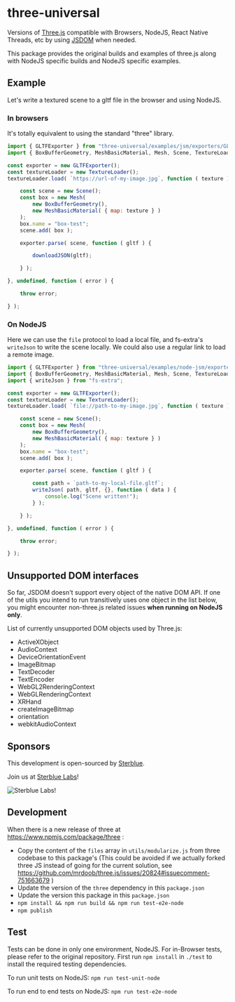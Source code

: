 # three-universal

Versions of [Three.js](https://github.com/mrdoob/three.js) compatible with Browsers, NodeJS, React Native Threads, etc by using [JSDOM](https://github.com/jsdom/jsdom) when needed.

This package provides the original builds and examples of three.js along with NodeJS specific builds and NodeJS specific examples.

## Example

Let's write a textured scene to a gltf file in the browser and using NodeJS.

### In browsers

It's totally equivalent to using the standard "three" library.

```javascript
import { GLTFExporter } from "three-universal/examples/jsm/exporters/GLTFExporter";
import { BoxBufferGeometry, MeshBasicMaterial, Mesh, Scene, TextureLoader } from "three-universal/build/three.module";

const exporter = new GLTFExporter();
const textureLoader = new TextureLoader();
textureLoader.load( `https://url-of-my-image.jpg`, function ( texture ) {

    const scene = new Scene();
    const box = new Mesh(
        new BoxBufferGeometry(),
        new MeshBasicMaterial( { map: texture } )
    );
    box.name = "box-test";
    scene.add( box );

    exporter.parse( scene, function ( gltf ) {

        downloadJSON(gltf);

    } );

}, undefined, function ( error ) {

    throw error;

} );
```

### On NodeJS

Here we can use the `file` protocol to load a local file, and fs-extra's `writeJson` to write the scene locally. We could also use a regular link
to load a remote image.

```javascript
import { GLTFExporter } from "three-universal/examples/node-jsm/exporters/GLTFExporter";
import { BoxBufferGeometry, MeshBasicMaterial, Mesh, Scene, TextureLoader } from "three-universal/build/three.module.node";
import { writeJson } from "fs-extra";

const exporter = new GLTFExporter();
const textureLoader = new TextureLoader();
textureLoader.load( `file://path-to-my-image.jpg`, function ( texture ) {

    const scene = new Scene();
    const box = new Mesh(
        new BoxBufferGeometry(),
        new MeshBasicMaterial( { map: texture } )
    );
    box.name = "box-test";
    scene.add( box );

    exporter.parse( scene, function ( gltf ) {

        const path = `path-to-my-local-file.gltf`;
        writeJson( path, gltf, {}, function ( data ) {
            console.log("Scene written!");
        } );

    } );

}, undefined, function ( error ) {

    throw error;

} );
```

## Unsupported DOM interfaces

So far, JSDOM doesn't support every object of the native DOM API. If one of the utils you intend to 
run transitively uses one object in the list below, you might encounter non-three.js related issues 
**when running on NodeJS only**.

List of currently unsupported DOM objects used by Three.js: 
<!-- listDomAutoGenerated --> 
-   ActiveXObject
-   AudioContext
-   DeviceOrientationEvent
-   ImageBitmap
-   TextDecoder
-   TextEncoder
-   WebGL2RenderingContext
-   WebGLRenderingContext
-   XRHand
-   createImageBitmap
-   orientation
-   webkitAudioContext
<!-- listDomAutoGenerated -->

## Sponsors

This development is open-sourced by [Sterblue](https://www.sterblue.com/). 

Join us at [Sterblue Labs](https://labs.sterblue.com/)!

![Sterblue Labs](https://labs.sterblue.com/logos/Sterblue%20Labs-400w.png)!

## Development

When there is a new release of three at https://www.npmjs.com/package/three :

  - Copy the content of the `files` array in `utils/modularize.js` from three codebase to this package's (This could be avoided if we actually forked three JS instead of going for the current solution, see https://github.com/mrdoob/three.js/issues/20824#issuecomment-751663679 )
  - Update the version of the `three` dependency in this `package.json`
  - Update the version this package in this `package.json`
  - `npm install && npm run build && npm run test-e2e-node`
  - `npm publish`

## Test

Tests can be done in only one environment, NodeJS. For in-Browser tests, please refer to the original repository.
First run `npm install` in `./test` to install the required testing dependencies.

To run unit tests on NodeJS: `npm run test-unit-node`

To run end to end tests on NodeJS: `npm run test-e2e-node`
